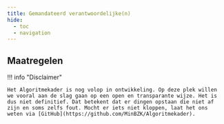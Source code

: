 ```yaml
---
title: Gemandateerd verantwoordelijke(n)
hide:
  - toc
  - navigation
---
```


## Maatregelen

<!-- list_maatregelen rollen/gemandateerd-verantwoordelijke no-rol no-levenscyclus no-search -->

!!! info "Disclaimer"

    Het Algoritmekader is nog volop in ontwikkeling. Op deze plek willen we vooral aan de slag gaan op een open en transparante wijze. Het is dus niet definitief. Dat betekent dat er dingen opstaan die niet af zijn en soms zelfs fout. Mocht er iets niet kloppen, laat het ons weten via [GitHub](https://github.com/MinBZK/Algoritmekader).
